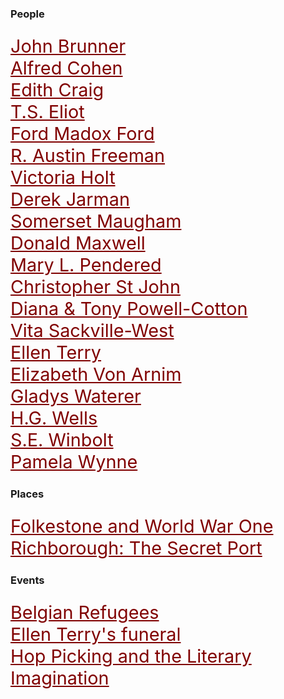 <style>
    .clearfix::after {content: ""; clear: both; display: table;}
    .thumb {float:left; margin:0 18px 0 6px; width:100%; width:100%; max-width:150px; box-shadow: 0 4px 8px 0 rgba(0, 0, 0, 0.2), 0 6px 20px 0 rgba(0, 0, 0, 0.19); border:1px solid #aaa; margin-bottom: 24px;}
    p {font-size: 1.5rem;}
    a {color: #800000 !important; font-size: 1.2em;}
</style>

<param ve-config title="20th Century Kent">

### People

[John Brunner](20c-double-double)   
[Alfred Cohen](20c-cohen-biography)   
[Edith Craig](20c-craig-biography)  
[T.S. Eliot](20c-eliot-biography)   
[Ford Madox Ford](20c-fordmadoxford-biography)   
[R. Austin Freeman](20c-freeman-biography)   
[Victoria Holt](20c-holt-biography)   
[Derek Jarman](20c-jarman-biography)   
[Somerset Maugham](20c-maugham-biography)  
[Donald Maxwell](20c-maxwelld-biography)   
[Mary L. Pendered](20c-pendered-biography)   
[Christopher St John](20c-st-john-biography)  
[Diana & Tony Powell-Cotton](20c-powell-cotton)   
[Vita Sackville-West](20c-sackville-west-biography)    
[Ellen Terry](20c-terry-biography)  
[Elizabeth Von Arnim](20c-vonarnim-biography)   
[Gladys Waterer](20c-waterer-biography)   
[H.G. Wells](20c-wellshg-biography)   
[S.E. Winbolt](20c-winbolt-biography)   
[Pamela Wynne](20c-wynne-biography)   

### Places

[Folkestone and World War One](20c-folkestone-ww1)   
[Richborough: The Secret Port](20c-richborough)

### Events

[Belgian Refugees](20c-belgian-refugees)   
[Ellen Terry's funeral](20c-terry-funeral)  
[Hop Picking and the Literary Imagination](20c-hop-picking)   

<!--stackedit_data:
eyJoaXN0b3J5IjpbLTU0NjU5MDMxN119
-->
